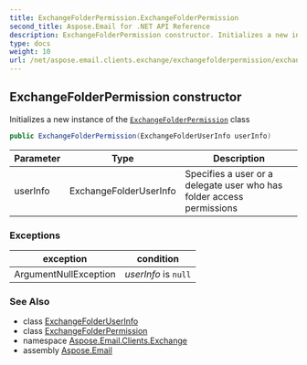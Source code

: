 ```yaml
---
title: ExchangeFolderPermission.ExchangeFolderPermission
second_title: Aspose.Email for .NET API Reference
description: ExchangeFolderPermission constructor. Initializes a new instance of the ExchangeFolderPermission class
type: docs
weight: 10
url: /net/aspose.email.clients.exchange/exchangefolderpermission/exchangefolderpermission/
---
```

## ExchangeFolderPermission constructor

Initializes a new instance of the [`ExchangeFolderPermission`](../) class

```csharp
public ExchangeFolderPermission(ExchangeFolderUserInfo userInfo)
```

| Parameter | Type | Description |
| --- | --- | --- |
| userInfo | ExchangeFolderUserInfo | Specifies a user or a delegate user who has folder access permissions |

### Exceptions

| exception | condition |
| --- | --- |
| ArgumentNullException | *userInfo* is `null` |

### See Also

* class [ExchangeFolderUserInfo](../../exchangefolderuserinfo/)
* class [ExchangeFolderPermission](../)
* namespace [Aspose.Email.Clients.Exchange](../../exchangefolderpermission/)
* assembly [Aspose.Email](../../../)


